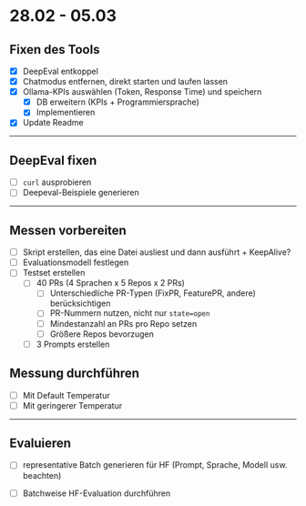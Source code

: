 # 28.02 - 05.03

## Fixen des Tools 
- [x] DeepEval entkoppel 
- [x] Chatmodus entfernen, direkt starten und laufen lassen   
- [x] Ollama-KPIs auswählen (Token, Response Time) und speichern
    - [x] DB erweitern (KPIs + Programmiersprache)
    - [x] Implementieren
- [x] Update Readme

---

## DeepEval fixen 
- [ ] `curl` ausprobieren
- [ ] Deepeval-Beispiele generieren 

---

## Messen vorbereiten 
- [ ] Skript erstellen, das eine Datei ausliest und dann ausführt + KeepAlive? 
- [ ] Evaluationsmodell festlegen
- [ ] Testset erstellen 
    - [ ] 40 PRs (4 Sprachen x 5 Repos x 2 PRs)
        - [ ] Unterschiedliche PR-Typen (FixPR, FeaturePR, andere) berücksichtigen 
        - [ ] PR-Nummern nutzen, nicht nur `state=open`
        - [ ] Mindestanzahl an PRs pro Repo setzen 
        - [ ] Größere Repos bevorzugen  
    - [ ] 3 Prompts erstellen

## Messung durchführen
- [ ] Mit Default Temperatur
- [ ] Mit geringerer Temperatur

---

## Evaluieren
- [ ] representative Batch generieren für HF (Prompt, Sprache, Modell usw. beachten)
- [ ] Batchweise HF-Evaluation durchführen


